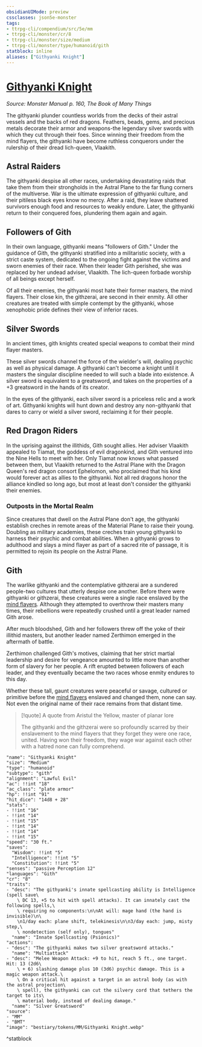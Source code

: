 ```yaml
---
obsidianUIMode: preview
cssclasses: json5e-monster
tags:
- ttrpg-cli/compendium/src/5e/mm
- ttrpg-cli/monster/cr/8
- ttrpg-cli/monster/size/medium
- ttrpg-cli/monster/type/humanoid/gith
statblock: inline
aliases: ["Githyanki Knight"]
---
```

# [Githyanki Knight](3-Compendium\CLI\bestiary\humanoid/githyanki-knight.md)
*Source: Monster Manual p. 160, The Book of Many Things*  

The githyanki plunder countless worlds from the decks of their astral vessels and the backs of red dragons. Feathers, beads, gems, and precious metals decorate their armor and weapons-the legendary silver swords with which they cut through their foes. Since winning their freedom from the mind flayers, the githyanki have become ruthless conquerors under the rulership of their dread lich-queen, Vlaakith.

## Astral Raiders

The githyanki despise all other races, undertaking devastating raids that take them from their strongholds in the Astral Plane to the far flung corners of the multiverse. War is the ultimate expression of githyanki culture, and their pitiless black eyes know no mercy. After a raid, they leave shattered survivors enough food and resources to weakly endure. Later, the githyanki return to their conquered foes, plundering them again and again.

## Followers of Gith

In their own language, githyanki means "followers of Gith." Under the guidance of Gith, the githyanki stratified into a militaristic society, with a strict caste system, dedicated to the ongoing fight against the victims and sworn enemies of their race. When their leader Gith perished, she was replaced by her undead adviser, Vlaakith. The lich-queen forbade worship of all beings except herself.

Of all their enemies, the githyanki most hate their former masters, the mind flayers. Their close kin, the githzerai, are second in their enmity. All other creatures are treated with simple contempt by the githyanki, whose xenophobic pride defines their view of inferior races.

## Silver Swords

In ancient times, gith knights created special weapons to combat their mind flayer masters.

These silver swords channel the force of the wielder's will, dealing psychic as well as physical damage. A githyanki can't become a knight until it masters the singular discipline needed to will such a blade into existence. A silver sword is equivalent to a greatsword, and takes on the properties of a +3 greatsword in the hands of its creator.

In the eyes of the githyanki, each silver sword is a priceless relic and a work of art. Githyanki knights will hunt down and destroy any non-githyanki that dares to carry or wield a silver sword, reclaiming it for their people.

## Red Dragon Riders

In the uprising against the illithids, Gith sought allies. Her adviser Vlaakith appealed to Tiamat, the goddess of evil dragonkind, and Gith ventured into the Nine Hells to meet with her. Only Tiamat now knows what passed between them, but Vlaakith returned to the Astral Plane with the Dragon Queen's red dragon consort Ephelomon, who proclaimed that his kind would forever act as allies to the githyanki. Not all red dragons honor the alliance kindled so long ago, but most at least don't consider the githyanki their enemies.

### Outposts in the Mortal Realm

Since creatures that dwell on the Astral Plane don't age, the githyanki establish creches in remote areas of the Material Plane to raise their young. Doubling as military academies, these creches train young githyanki to harness their psychic and combat abilities. When a githyanki grows to adulthood and slays a mind flayer as part of a sacred rite of passage, it is permitted to rejoin its people on the Astral Plane.

## Gith

The warlike githyanki and the contemplative githzerai are a sundered people-two cultures that utterly despise one another. Before there were githyanki or githzerai, these creatures were a single race enslaved by the [mind flayers](mind-flayer.md). Although they attempted to overthrow their masters many times, their rebellions were repeatedly crushed until a great leader named Gith arose.

After much bloodshed, Gith and her followers threw off the yoke of their illithid masters, but another leader named Zerthimon emerged in the aftermath of battle.

Zerthimon challenged Gith's motives, claiming that her strict martial leadership and desire for vengeance amounted to little more than another form of slavery for her people. A rift erupted between followers of each leader, and they eventually became the two races whose enmity endures to this day.

Whether these tall, gaunt creatures were peaceful or savage, cultured or primitive before the [mind flayers](mind-flayer.md) enslaved and changed them, none can say. Not even the original name of their race remains from that distant time.

> [!quote] A quote from Aristul the Yellow, master of planar lore  
> 
> The githyanki and the githzerai were so profoundly scarred by their enslavement to the mind flayers that they forget they were one race, united. Having won their freedom, they wage war against each other with a hatred none can fully comprehend.


```statblock
"name": "Githyanki Knight"
"size": "Medium"
"type": "humanoid"
"subtype": "gith"
"alignment": "Lawful Evil"
"ac": !!int "18"
"ac_class": "plate armor"
"hp": !!int "91"
"hit_dice": "14d8 + 28"
"stats":
- !!int "16"
- !!int "14"
- !!int "15"
- !!int "14"
- !!int "14"
- !!int "15"
"speed": "30 ft."
"saves":
  "Wisdom": !!int "5"
  "Intelligence": !!int "5"
  "Constitution": !!int "5"
"senses": "passive Perception 12"
"languages": "Gith"
"cr": "8"
"traits":
- "desc": "The githyanki's innate spellcasting ability is Intelligence (spell save\
    \ DC 13, +5 to hit with spell attacks). It can innately cast the following spells,\
    \ requiring no components:\n\nAt will: mage hand (the hand is invisible)\n\
    \n1/day each: plane shift, telekinesis\n\n3/day each: jump, misty step,\
    \ nondetection (self only), tongues"
  "name": "Innate Spellcasting (Psionics)"
"actions":
- "desc": "The githyanki makes two silver greatsword attacks."
  "name": "Multiattack"
- "desc": "Melee Weapon Attack: +9 to hit, reach 5 ft., one target. Hit: 13 (2d6\
    \ + 6) slashing damage plus 10 (3d6) psychic damage. This is a magic weapon attack.\
    \ On a critical hit against a target in an astral body (as with the astral projection\
    \ spell), the githyanki can cut the silvery cord that tethers the target to its\
    \ material body, instead of dealing damage."
  "name": "Silver Greatsword"
"source":
- "MM"
- "BMT"
"image": "bestiary/tokens/MM/Githyanki Knight.webp"
```
^statblock